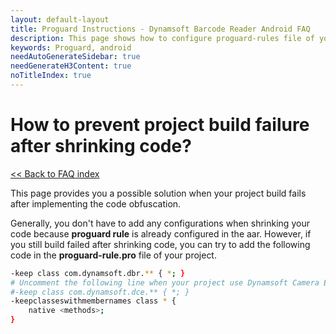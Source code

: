 ```yaml
---
layout: default-layout
title: Proguard Instructions - Dynamsoft Barcode Reader Android FAQ
description: This page shows how to configure proguard-rules file of your project. - DBR Android FAQs.
keywords: Proguard, android
needAutoGenerateSidebar: true
needGenerateH3Content: true
noTitleIndex: true
---
```


# How to prevent project build failure after shrinking code?

[<< Back to FAQ index](index.md)

This page provides you a possible solution when your project build fails after implementing the code obfuscation.

Generally, you don't have to add any configurations when shrinking your code because **proguard rule** is already configured in the aar. However, if you still build failed after shrinking code, you can try to add the following code in the **proguard-rule.pro** file of your project.

```bash
-keep class com.dynamsoft.dbr.** { *; }
# Uncomment the following line when your project use Dynamsoft Camera Enhancer as well. 
#-keep class com.dynamsoft.dce.** { *; }
-keepclasseswithmembernames class * {
    native <methods>;
}
```
